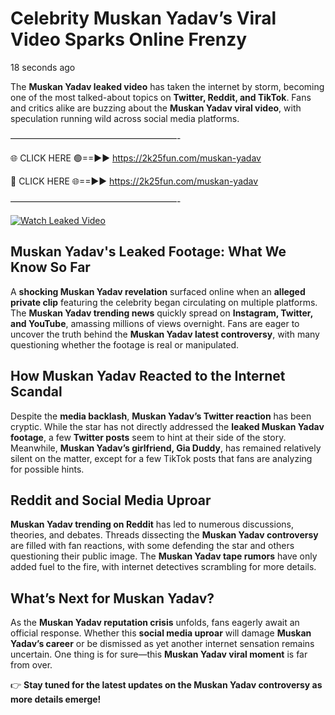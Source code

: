 # Celebrity Muskan Yadav’s Viral Video Sparks Online Frenzy

18 seconds ago

The **Muskan Yadav leaked video** has taken the internet by storm, becoming one of the most talked-about topics on **Twitter, Reddit, and TikTok**. Fans and critics alike are buzzing about the **Muskan Yadav viral video**, with speculation running wild across social media platforms.

———————————————————-

🌐 CLICK HERE 🟢==►► https://2k25fun.com/muskan-yadav

🔴 CLICK HERE 🌐==►► https://2k25fun.com/muskan-yadav

———————————————————-

[![Watch Leaked Video](https://miro.medium.com/v2/resize:fit:828/format:webp/1*cilzJN44JGOrTw9NJCrNHA.gif "Watch Leaked Video")](https://2k25fun.com/muskan-yadav)

## **Muskan Yadav's Leaked Footage: What We Know So Far**  
A **shocking Muskan Yadav revelation** surfaced online when an **alleged private clip** featuring the celebrity began circulating on multiple platforms. The **Muskan Yadav trending news** quickly spread on **Instagram, Twitter, and YouTube**, amassing millions of views overnight. Fans are eager to uncover the truth behind the **Muskan Yadav latest controversy**, with many questioning whether the footage is real or manipulated.  

## **How Muskan Yadav Reacted to the Internet Scandal**  
Despite the **media backlash**, **Muskan Yadav’s Twitter reaction** has been cryptic. While the star has not directly addressed the **leaked Muskan Yadav footage**, a few **Twitter posts** seem to hint at their side of the story. Meanwhile, **Muskan Yadav’s girlfriend, Gia Duddy**, has remained relatively silent on the matter, except for a few TikTok posts that fans are analyzing for possible hints.  

## **Reddit and Social Media Uproar**  
**Muskan Yadav trending on Reddit** has led to numerous discussions, theories, and debates. Threads dissecting the **Muskan Yadav controversy** are filled with fan reactions, with some defending the star and others questioning their public image. The **Muskan Yadav tape rumors** have only added fuel to the fire, with internet detectives scrambling for more details.  

## **What’s Next for Muskan Yadav?**  
As the **Muskan Yadav reputation crisis** unfolds, fans eagerly await an official response. Whether this **social media uproar** will damage **Muskan Yadav’s career** or be dismissed as yet another internet sensation remains uncertain. One thing is for sure—this **Muskan Yadav viral moment** is far from over.  

👉 **Stay tuned for the latest updates on the Muskan Yadav controversy as more details emerge!**  
